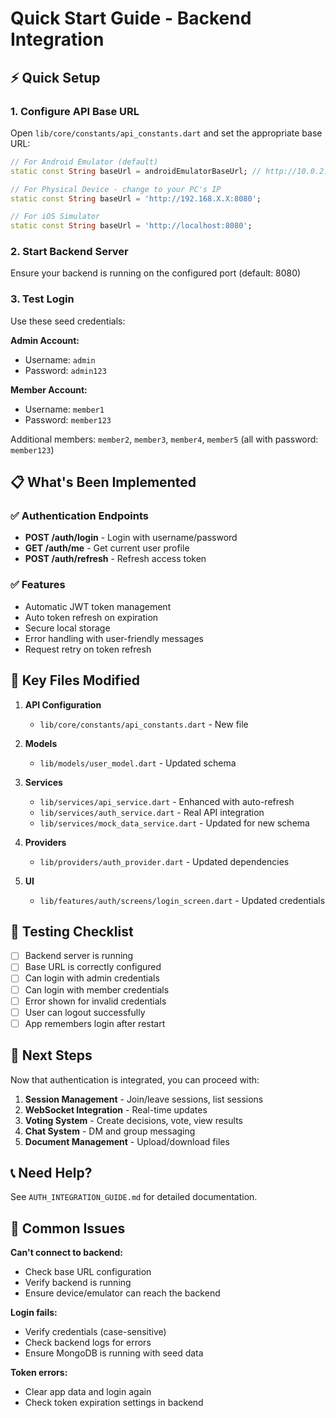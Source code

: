 # Quick Start Guide - Backend Integration

## ⚡ Quick Setup

### 1. Configure API Base URL
Open `lib/core/constants/api_constants.dart` and set the appropriate base URL:

```dart
// For Android Emulator (default)
static const String baseUrl = androidEmulatorBaseUrl; // http://10.0.2.2:8080

// For Physical Device - change to your PC's IP
static const String baseUrl = 'http://192.168.X.X:8080';

// For iOS Simulator
static const String baseUrl = 'http://localhost:8080';
```

### 2. Start Backend Server
Ensure your backend is running on the configured port (default: 8080)

### 3. Test Login

Use these seed credentials:

**Admin Account:**
- Username: `admin`
- Password: `admin123`

**Member Account:**
- Username: `member1`
- Password: `member123`

Additional members: `member2`, `member3`, `member4`, `member5` (all with password: `member123`)

## 📋 What's Been Implemented

### ✅ Authentication Endpoints
- **POST /auth/login** - Login with username/password
- **GET /auth/me** - Get current user profile
- **POST /auth/refresh** - Refresh access token

### ✅ Features
- Automatic JWT token management
- Auto token refresh on expiration
- Secure local storage
- Error handling with user-friendly messages
- Request retry on token refresh

## 🔧 Key Files Modified

1. **API Configuration**
   - `lib/core/constants/api_constants.dart` - New file

2. **Models**
   - `lib/models/user_model.dart` - Updated schema

3. **Services**
   - `lib/services/api_service.dart` - Enhanced with auto-refresh
   - `lib/services/auth_service.dart` - Real API integration
   - `lib/services/mock_data_service.dart` - Updated for new schema

4. **Providers**
   - `lib/providers/auth_provider.dart` - Updated dependencies

5. **UI**
   - `lib/features/auth/screens/login_screen.dart` - Updated credentials

## 🎯 Testing Checklist

- [ ] Backend server is running
- [ ] Base URL is correctly configured
- [ ] Can login with admin credentials
- [ ] Can login with member credentials
- [ ] Error shown for invalid credentials
- [ ] User can logout successfully
- [ ] App remembers login after restart

## 🔄 Next Steps

Now that authentication is integrated, you can proceed with:

1. **Session Management** - Join/leave sessions, list sessions
2. **WebSocket Integration** - Real-time updates
3. **Voting System** - Create decisions, vote, view results
4. **Chat System** - DM and group messaging
5. **Document Management** - Upload/download files

## 📞 Need Help?

See `AUTH_INTEGRATION_GUIDE.md` for detailed documentation.

## 🐛 Common Issues

**Can't connect to backend:**
- Check base URL configuration
- Verify backend is running
- Ensure device/emulator can reach the backend

**Login fails:**
- Verify credentials (case-sensitive)
- Check backend logs for errors
- Ensure MongoDB is running with seed data

**Token errors:**
- Clear app data and login again
- Check token expiration settings in backend

